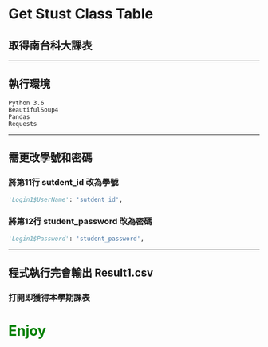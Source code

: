 # Get Stust Class Table
## 取得南台科大課表

****
## 執行環境

```
Python 3.6
BeautifulSoup4
Pandas
Requests
```
***
## 需更改學號和密碼

### 將第11行 sutdent_id 改為學號

```python
'Login1$UserName': 'sutdent_id',
```

### 將第12行 student_password 改為密碼

```python
'Login1$Password': 'student_password',
```

***
## 程式執行完會輸出 Result1.csv
### 打開即獲得本學期課表

# <font color="green"> **Enjoy** </font>
